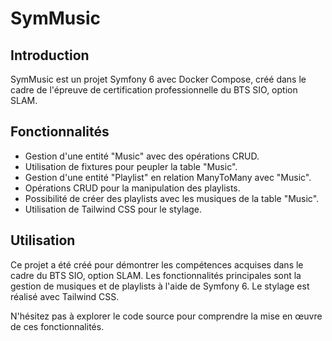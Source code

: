 # SymMusic

## Introduction
SymMusic est un projet Symfony 6 avec Docker Compose, créé dans le cadre de l'épreuve de certification professionnelle du BTS SIO, option SLAM.

## Fonctionnalités
- Gestion d'une entité "Music" avec des opérations CRUD.
- Utilisation de fixtures pour peupler la table "Music".
- Gestion d'une entité "Playlist" en relation ManyToMany avec "Music".
- Opérations CRUD pour la manipulation des playlists.
- Possibilité de créer des playlists avec les musiques de la table "Music".
- Utilisation de Tailwind CSS pour le stylage.

## Utilisation
Ce projet a été créé pour démontrer les compétences acquises dans le cadre du BTS SIO, option SLAM. Les fonctionnalités principales sont la gestion de musiques et de playlists à l'aide de Symfony 6. Le stylage est réalisé avec Tailwind CSS.

N'hésitez pas à explorer le code source pour comprendre la mise en œuvre de ces fonctionnalités.

